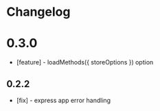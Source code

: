 # Changelog

# 0.3.0

* [feature] - loadMethods({ storeOptions }) option

## 0.2.2

* [fix] - express app error handling
